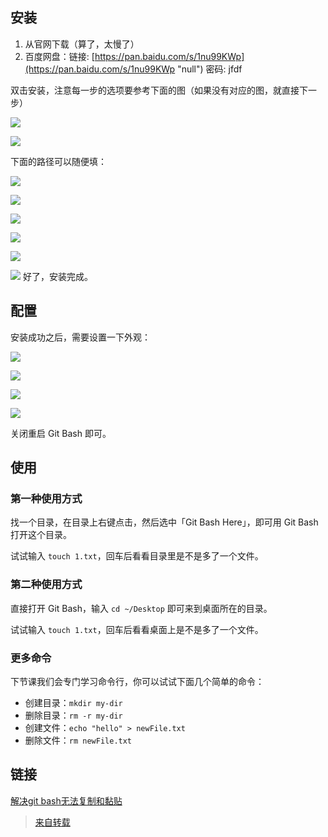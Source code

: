 ## 安装

1.  从官网下载（算了，太慢了）
2.  百度网盘：链接: [https://pan.baidu.com/s/1nu99KWp](https://pan.baidu.com/s/1nu99KWp "null") 密码: jfdf

双击安装，注意每一步的选项要参考下面的图（如果没有对应的图，就直接下一步）

![](./images/git-bash-install/git-bash-install_(1).png)

![](./images/git-bash-install/git-bash-install_(2).png)

下面的路径可以随便填：

![](./images/git-bash-install/git-bash-install_(3).png)

![](./images/git-bash-install/git-bash-install_(4).png)

![](./images/git-bash-install/git-bash-install_(5).png)

![](./images/git-bash-install/git-bash-install_(6).png)

![](./images/git-bash-install/git-bash-install_(7).png)

![](./images/git-bash-install/git-bash-install_(8).png)
好了，安装完成。

## 配置
安装成功之后，需要设置一下外观：

![](./images/git-bash-install/git-bash-install_(9).png)

![](./images/git-bash-install/git-bash-install_(10).png)

![](./images/git-bash-install/git-bash-install_(11).png)

![](./images/git-bash-install/git-bash-install_(12).png)

关闭重启 Git Bash 即可。

## 使用

### 第一种使用方式

找一个目录，在目录上右键点击，然后选中「Git Bash Here」，即可用 Git Bash 打开这个目录。

试试输入 `touch 1.txt`，回车后看看目录里是不是多了一个文件。

### 第二种使用方式

直接打开 Git Bash，输入 `cd ~/Desktop` 即可来到桌面所在的目录。

试试输入 `touch 1.txt`，回车后看看桌面上是不是多了一个文件。

### 更多命令

下节课我们会专门学习命令行，你可以试试下面几个简单的命令：

*   创建目录：`mkdir my-dir`
*   删除目录：`rm -r my-dir`
*   创建文件：`echo "hello" > newFile.txt`
*   删除文件：`rm newFile.txt`

## 链接

[解决git bash无法复制和黏贴](https://jingyan.baidu.com/article/1876c8529390eb890b1376b6.html "null")


>[来自转载](https://xiedaimala.com/tasks/ac98cafe-86d3-4842-81f6-d0eec4930e80/text_tutorials/88a8f3ce-2dc3-44f9-b0ab-560e9b390f8f)